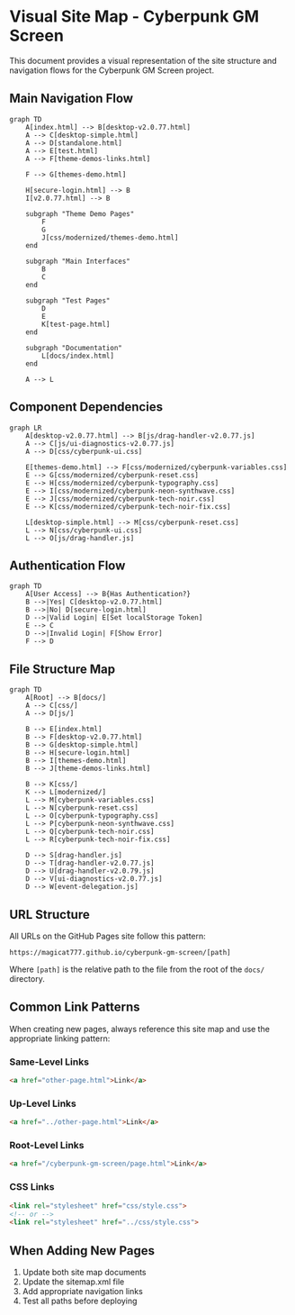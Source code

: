 # Visual Site Map - Cyberpunk GM Screen

This document provides a visual representation of the site structure and navigation flows for the Cyberpunk GM Screen project.

## Main Navigation Flow

```mermaid
graph TD
    A[index.html] --> B[desktop-v2.0.77.html]
    A --> C[desktop-simple.html]
    A --> D[standalone.html]
    A --> E[test.html]
    A --> F[theme-demos-links.html]
    
    F --> G[themes-demo.html]
    
    H[secure-login.html] --> B
    I[v2.0.77.html] --> B
    
    subgraph "Theme Demo Pages"
        F
        G
        J[css/modernized/themes-demo.html]
    end
    
    subgraph "Main Interfaces"
        B
        C
    end
    
    subgraph "Test Pages"
        D
        E
        K[test-page.html]
    end
    
    subgraph "Documentation"
        L[docs/index.html]
    end
    
    A --> L
```

## Component Dependencies

```mermaid
graph LR
    A[desktop-v2.0.77.html] --> B[js/drag-handler-v2.0.77.js]
    A --> C[js/ui-diagnostics-v2.0.77.js]
    A --> D[css/cyberpunk-ui.css]
    
    E[themes-demo.html] --> F[css/modernized/cyberpunk-variables.css]
    E --> G[css/modernized/cyberpunk-reset.css]
    E --> H[css/modernized/cyberpunk-typography.css]
    E --> I[css/modernized/cyberpunk-neon-synthwave.css]
    E --> J[css/modernized/cyberpunk-tech-noir.css]
    E --> K[css/modernized/cyberpunk-tech-noir-fix.css]
    
    L[desktop-simple.html] --> M[css/cyberpunk-reset.css]
    L --> N[css/cyberpunk-ui.css]
    L --> O[js/drag-handler.js]
```

## Authentication Flow

```mermaid
graph TD
    A[User Access] --> B{Has Authentication?}
    B -->|Yes| C[desktop-v2.0.77.html]
    B -->|No| D[secure-login.html]
    D -->|Valid Login| E[Set localStorage Token]
    E --> C
    D -->|Invalid Login| F[Show Error]
    F --> D
```

## File Structure Map

```mermaid
graph TD
    A[Root] --> B[docs/]
    A --> C[css/]
    A --> D[js/]
    
    B --> E[index.html]
    B --> F[desktop-v2.0.77.html]
    B --> G[desktop-simple.html]
    B --> H[secure-login.html]
    B --> I[themes-demo.html]
    B --> J[theme-demos-links.html]
    
    B --> K[css/]
    K --> L[modernized/]
    L --> M[cyberpunk-variables.css]
    L --> N[cyberpunk-reset.css]
    L --> O[cyberpunk-typography.css]
    L --> P[cyberpunk-neon-synthwave.css]
    L --> Q[cyberpunk-tech-noir.css]
    L --> R[cyberpunk-tech-noir-fix.css]
    
    D --> S[drag-handler.js]
    D --> T[drag-handler-v2.0.77.js]
    D --> U[drag-handler-v2.0.79.js]
    D --> V[ui-diagnostics-v2.0.77.js]
    D --> W[event-delegation.js]
```

## URL Structure

All URLs on the GitHub Pages site follow this pattern:

```
https://magicat777.github.io/cyberpunk-gm-screen/[path]
```

Where `[path]` is the relative path to the file from the root of the `docs/` directory.

## Common Link Patterns

When creating new pages, always reference this site map and use the appropriate linking pattern:

### Same-Level Links
```html
<a href="other-page.html">Link</a>
```

### Up-Level Links
```html
<a href="../other-page.html">Link</a>
```

### Root-Level Links
```html
<a href="/cyberpunk-gm-screen/page.html">Link</a>
```

### CSS Links
```html
<link rel="stylesheet" href="css/style.css">
<!-- or -->
<link rel="stylesheet" href="../css/style.css">
```

## When Adding New Pages

1. Update both site map documents
2. Update the sitemap.xml file
3. Add appropriate navigation links
4. Test all paths before deploying